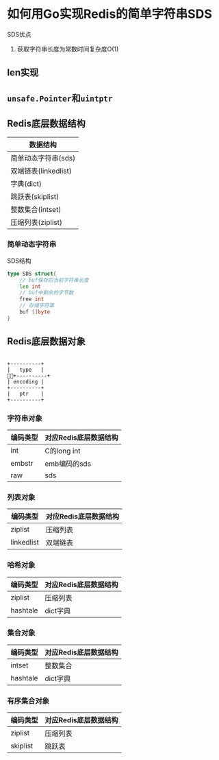 # 如何用Go实现Redis的简单字符串SDS

SDS优点

1. 获取字符串长度为常数时间复杂度O(1)

## len实现

## `unsafe.Pointer`和`uintptr`

## Redis底层数据结构

|数据结构|
|------|
|简单动态字符串(sds)|
|双端链表(linkedlist)|
|字典(dict)|
|跳跃表(skiplist)|
|整数集合(intset)|
|压缩列表(ziplist)|

### 简单动态字符串

SDS结构
```go
type SDS struct{
    // buf保存的当前字符串长度
    len int
    // buf中剩余的字节数
    free int
    // 存储字符串
    buf []byte
}
```

## Redis底层数据对象

```

+----------+
|   type   |
+----------+
| encoding |
+----------+
|   ptr    |
+----------+

```

### 字符串对象

编码类型|对应Redis底层数据结构
------|------
int|C的long int
embstr|emb编码的sds
raw|sds

### 列表对象

编码类型|对应Redis底层数据结构
------|------
ziplist|压缩列表
linkedlist|双端链表

### 哈希对象

编码类型|对应Redis底层数据结构
------|------
ziplist|压缩列表
hashtale|dict字典

### 集合对象

编码类型|对应Redis底层数据结构
------|------
intset|整数集合
hashtale|dict字典

### 有序集合对象

编码类型|对应Redis底层数据结构
------|------
ziplist|压缩列表
skiplist|跳跃表

